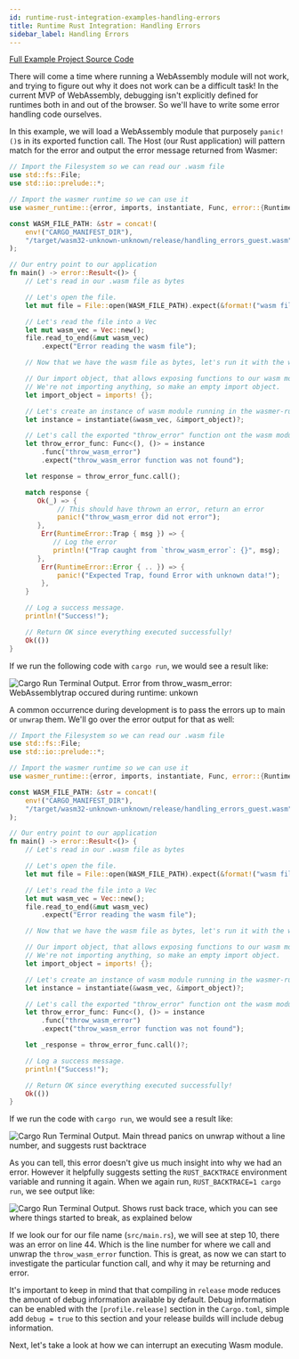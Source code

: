```yaml
---
id: runtime-rust-integration-examples-handling-errors
title: Runtime Rust Integration: Handling Errors
sidebar_label: Handling Errors
---
```


[Full Example Project Source Code](https://github.com/wasmerio/docs.wasmer.io/tree/master/docs/runtime/rust-integration/examples/handling_errors.rs)

There will come a time where running a WebAssembly module will not work, 
and trying to figure out why it does not work can be a difficult task!
In the current MVP of WebAssembly, debugging isn't explicitly defined for
runtimes both in and out of the browser. So we'll have to write some error
handling code ourselves.

In this example, we will load a WebAssembly module that purposely 
`panic!()`s in its exported function call. The Host (our Rust application)
will pattern match for the error and output the error message returned from Wasmer:

```rust
// Import the Filesystem so we can read our .wasm file
use std::fs::File;
use std::io::prelude::*;

// Import the wasmer runtime so we can use it
use wasmer_runtime::{error, imports, instantiate, Func, error::{RuntimeError}};

const WASM_FILE_PATH: &str = concat!(
    env!("CARGO_MANIFEST_DIR"),
    "/target/wasm32-unknown-unknown/release/handling_errors_guest.wasm"
);

// Our entry point to our application
fn main() -> error::Result<()> {
    // Let's read in our .wasm file as bytes

    // Let's open the file.
    let mut file = File::open(WASM_FILE_PATH).expect(&format!("wasm file at {}", WASM_FILE_PATH));

    // Let's read the file into a Vec
    let mut wasm_vec = Vec::new();
    file.read_to_end(&mut wasm_vec)
        .expect("Error reading the wasm file");

    // Now that we have the wasm file as bytes, let's run it with the wasmer runtime

    // Our import object, that allows exposing functions to our wasm module.
    // We're not importing anything, so make an empty import object.
    let import_object = imports! {};

    // Let's create an instance of wasm module running in the wasmer-runtime
    let instance = instantiate(&wasm_vec, &import_object)?;

    // Let's call the exported "throw_error" function ont the wasm module.
    let throw_error_func: Func<(), ()> = instance
        .func("throw_wasm_error")
        .expect("throw_wasm_error function was not found");

    let response = throw_error_func.call();

    match response {
       Ok(_) => {
            // This should have thrown an error, return an error
            panic!("throw_wasm_error did not error");
       },
        Err(RuntimeError::Trap { msg }) => {
           // Log the error
           println!("Trap caught from `throw_wasm_error`: {}", msg);
       },
        Err(RuntimeError::Error { .. }) => {
            panic!("Expected Trap, found Error with unknown data!");
        },
    }

    // Log a success message.
    println!("Success!");

    // Return OK since everything executed successfully!
    Ok(())
}

```

If we run the following code with `cargo run`, we would see a result like:

![Cargo Run Terminal Output. Error from throw_wasm_error: WebAssemblytrap occured during runtime: unkown](/img/docs/rust-handling-errors-1.png)

A common occurrence during development is to pass the errors up to main or
`unwrap` them. We'll go over the error output for that as well:

```rust
// Import the Filesystem so we can read our .wasm file
use std::fs::File;
use std::io::prelude::*;

// Import the wasmer runtime so we can use it
use wasmer_runtime::{error, imports, instantiate, Func, error::{RuntimeError}};

const WASM_FILE_PATH: &str = concat!(
    env!("CARGO_MANIFEST_DIR"),
    "/target/wasm32-unknown-unknown/release/handling_errors_guest.wasm"
);

// Our entry point to our application
fn main() -> error::Result<()> {
    // Let's read in our .wasm file as bytes

    // Let's open the file.
    let mut file = File::open(WASM_FILE_PATH).expect(&format!("wasm file at {}", WASM_FILE_PATH));

    // Let's read the file into a Vec
    let mut wasm_vec = Vec::new();
    file.read_to_end(&mut wasm_vec)
        .expect("Error reading the wasm file");

    // Now that we have the wasm file as bytes, let's run it with the wasmer runtime

    // Our import object, that allows exposing functions to our wasm module.
    // We're not importing anything, so make an empty import object.
    let import_object = imports! {};

    // Let's create an instance of wasm module running in the wasmer-runtime
    let instance = instantiate(&wasm_vec, &import_object)?;

    // Let's call the exported "throw_error" function ont the wasm module.
    let throw_error_func: Func<(), ()> = instance
        .func("throw_wasm_error")
        .expect("throw_wasm_error function was not found");

    let _response = throw_error_func.call()?;

    // Log a success message.
    println!("Success!");

    // Return OK since everything executed successfully!
    Ok(())
}
```

If we run the code with `cargo run`, we would see a result like:

![Cargo Run Terminal Output. Main thread panics on unwrap without a line number, and suggests rust backtrace](/img/docs/rust-handling-errors-2.png)


As you can tell, this error doesn't give us much insight into why we had an error.
However it helpfully suggests setting the `RUST_BACKTRACE` environment variable
and running it again.  When we again run, `RUST_BACKTRACE=1 cargo run`, we see
output like:

![Cargo Run Terminal Output. Shows rust back trace, which you can see where things started to break, as explained below](/img/docs/rust-handling-errors-3.png)

If we look our for our file name (`src/main.rs`), we will see at step 10, there was
an error on line 44. Which is the line number for where we call and unwrap the
`throw_wasm_error` function. This is great, as now we can start to investigate
the particular function call, and why it may be returning and error.

It's important to keep in mind that that compiling in `release` mode reduces the
amount of debug information available by default. Debug information can be enabled
with the `[profile.release]` section in the `Cargo.toml`, simple add `debug = true`
to this section and your release builds will include debug information.

Next, let's take a look at how we can interrupt an executing Wasm module.
